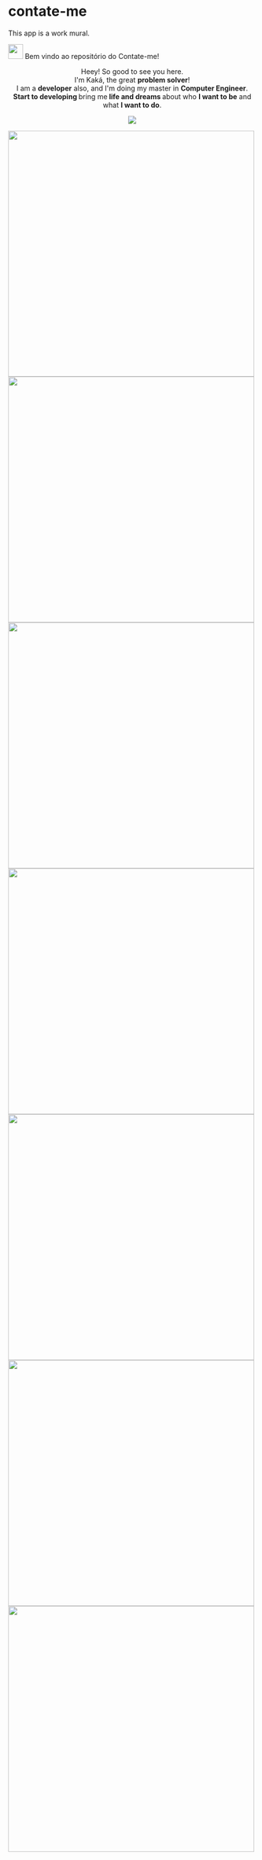 # contate-me

This app is a work mural.

<span align="center">
<img src="https://raw.githubusercontent.com/iampavangandhi/iampavangandhi/master/gifs/Hi.gif" width="30px"> Bem vindo ao repositório do Contate-me! </h2>
</span>

<p align="center">
  Heey! So good to see you here. <br>I'm Kaká, the great <strong>problem solver</strong>! <br> I am a <strong>developer</strong> also, and I'm doing my master in <strong>Computer Engineer</strong>.<br />
<strong>Start to developing </strong>bring me<strong> life and dreams </strong>about who <strong>I want to be</strong> and what <strong>I want to do</strong>.

</p>

<p align="center">
  <a href="https://www.linkedin.com/in/tiago-salles-b56a131a7/" alt="Linkedin">
  <img src="https://img.shields.io/badge/-Linkedin-0e76a8?style=for-the-badge&logo=Linkedin&logoColor=white&link=https://www.linkedin.com/in/keidsonroby/" /></a>
</p>  

<p align="start">
 
 <img src="https://user-images.githubusercontent.com/73372510/154747880-ca56efcc-a591-4adf-be41-7d40dbc8765e.png" height="500"/>
 <img src="https://user-images.githubusercontent.com/73372510/154747874-35333bbe-869e-493d-8923-d21301d8c66c.png" height="500"/> 
 <img src="https://user-images.githubusercontent.com/73372510/154747879-05b54a3a-2d7c-401c-9bd5-dee108fa688d.png" height="500"/>
 <img src="https://user-images.githubusercontent.com/73372510/154747863-5824b369-2a14-4489-bd84-1e617b364116.png" height="500"/>
 <img src="https://user-images.githubusercontent.com/73372510/154747885-91d198ea-552a-4173-853b-2980144cdb10.png" height="500"/>
 <img src="https://user-images.githubusercontent.com/73372510/154747876-b601d694-9c2f-461f-a075-155a168fc0ee.png" height="500"/>
 <img src="https://user-images.githubusercontent.com/73372510/154747882-097e36bf-63bb-48ed-8e3a-ddb24eb28c99.png" height="500"/>


</p>
